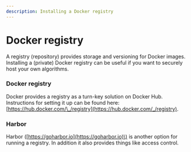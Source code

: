 ```yaml
---
description: Installing a Docker registry
---
```


# Docker registry

A registry \(repository\) provides storage and versioning for Docker images. Installing a \(private\) Docker registry can be useful if you want to securely host your own algorithms. 

### Docker registry

Docker provides a registry as a turn-key solution on Docker Hub. Instructions for setting it up can be found here: [https://hub.docker.com/\_/registry](https://hub.docker.com/_/registry). 

### Harbor

Harbor \([https://goharbor.io](https://goharbor.io)\) is another option for running a registry. In addition it also provides things like access control.

